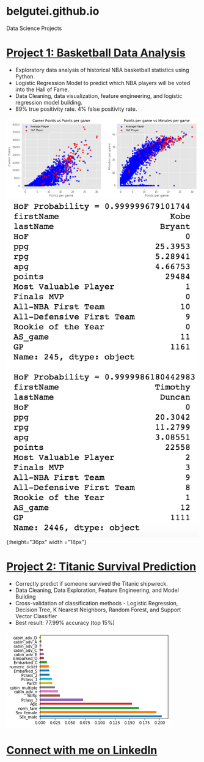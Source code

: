 # belgutei.github.io

Data Science Projects


# [Project 1: Basketball Data Analysis](https://github.com/belguteie/Basketball_Analysis) 
* Exploratory data analysis of historical NBA basketball statistics using Python. 
* Logistic Regression Model to predict which NBA players will be voted into the Hall of Fame.
* Data Cleaning, data visualization, feature engineering, and logistic regression model building.
* 89% true positivity rate. 4% false positivity rate.

![](images/scatter_plot.png)
![](images/output2.png){:height="36px" width ="18px"}

# [Project 2: Titanic Survival Prediction](https://github.com/belguteie/projects/blob/master/Titanic%20-%20Machine%20Learning.ipynb) 
* Correctly predict if someone survived the Titanic shipwreck.
* Data Cleaning, Data Exploration, Feature Engineering, and Model Building
* Cross-validation of classification methods - Logistic Regression, Decision Tree, K Nearest Neighbors, Random Forest, and Support Vector Classifier
* Best result: 77.99% accuracy (top 15%)

![](/images/image.png)


# [Connect with me on LinkedIn](https://www.linkedin.com/in/belguteie/)
